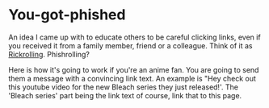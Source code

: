 # You-got-phished
An idea I came up with to educate others to be careful clicking links, even if you received it from a family member, friend or a colleague. Think of it as [Rickrolling](https://en.wikipedia.org/wiki/Rickrolling). Phishrolling?

Here is how it's going to work if you're an anime fan. You are going to send them a message with a convincing link text. An example is "Hey check out this youtube video for the new Bleach series they just released!'. The 'Bleach series' part being the link text of course, link that to this page.
